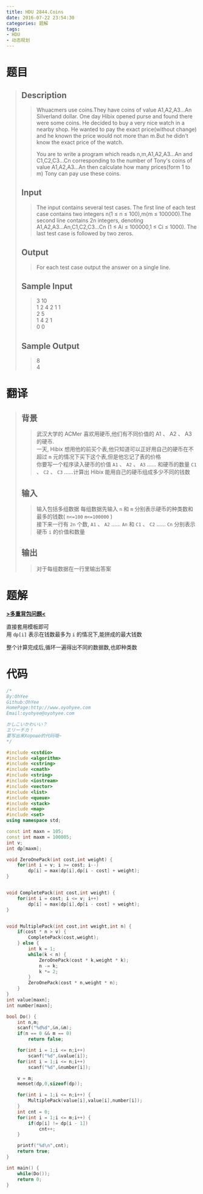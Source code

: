 ```yaml
---
title: HDU 2844.Coins
date: 2016-07-22 23:54:30
categories: 题解
tags:
- HDU
- 动态规划
---
```

# 题目
> 
> ## Description  
>> Whuacmers use coins.They have coins of value A1,A2,A3...An Silverland dollar. One day Hibix opened purse and found there were some coins. He decided to buy a very nice watch in a nearby shop. He wanted to pay the exact price(without change) and he known the price would not more than m.But he didn't know the exact price of the watch.   
>>   
>> You are to write a program which reads n,m,A1,A2,A3...An and C1,C2,C3...Cn corresponding to the number of Tony's coins of value A1,A2,A3...An then calculate how many prices(form 1 to m) Tony can pay use these coins.  
>>    
>> <!--more-->  
> 
> ## Input  
>> The input contains several test cases. The first line of each test case contains two integers n(1 ≤ n ≤ 100),m(m ≤ 100000).The second line contains 2n integers, denoting A1,A2,A3...An,C1,C2,C3...Cn (1 ≤ Ai ≤ 100000,1 ≤ Ci ≤ 1000). The last test case is followed by two zeros.  
>>    
> 
> ## Output  
>> For each test case output the answer on a single line.  
>>    
> 
> ## Sample Input  
>> 3 10  
>> 1 2 4 2 1 1  
>> 2 5  
>> 1 4 2 1  
>> 0 0   
>>    
> 
> ## Sample Output  
>> 8  
>> 4   

# 翻译
> ## 背景
>> 武汉大学的 ACMer 喜欢用硬币,他们有不同价值的 A1 、 A2 、 A3 的硬币.  
>> 一天, Hibix 想用他的前买个表,他只知道可以正好用自己的硬币在不超过 `m` 元的情况下买下这个表,但是他忘记了表的价格  
>> 你要写一个程序读入硬币的价值 `A1` 、 `A2` 、 `A3` …… 和硬币的数量 `C1` 、 `C2` 、 `C3` ……计算出 Hibix 能用自己的硬币组成多少不同的钱数  
> ## 输入
>> 输入包括多组数据
>> 每组数据先输入 `n` 和 `m` 分别表示硬币的种类数和最多的钱数( `n<=100` `m<=100000` )  
>> 接下来一行有 `2n` 个数, `A1` 、 `A2` …… `An` 和 `C1` 、 `C2` …… `Cn` 分别表示硬币 `i` 的价值和数量  
> ## 输出
>> 对于每组数据在一行里输出答案  

# 题解
[**>多重背包问题<**](http://www.oyohyee.com/post/Algorithm/Package_Problem.html#多重背包问题)  

直接套用模板即可  
用 `dp[i]` 表示在钱数最多为 `i` 的情况下,能拼成的最大钱数  

整个计算完成后,循环一遍得出不同的数据数,也即种类数   


# 代码
```cpp Coins https://github.com/OhYee/ACM.github.io/blob/master\HDU\2844.Conis.cpp 代码备份
/*
By:OhYee
Github:OhYee
HomePage:http://www.oyohyee.com
Email:oyohyee@oyohyee.com

かしこいかわいい？
エリーチカ！
要写出来Хорошо的代码哦~
*/

#include <cstdio>
#include <algorithm>
#include <cstring>
#include <cmath>
#include <string>
#include <iostream>
#include <vector>
#include <list>
#include <queue>
#include <stack>
#include <map>
#include <set>
using namespace std;

const int maxn = 105;
const int maxm = 100005;
int v;
int dp[maxm];

void ZeroOnePack(int cost,int weight) {
	for(int i = v; i >= cost; i--)
		dp[i] = max(dp[i],dp[i - cost] + weight);
}


void CompletePack(int cost,int weight) {
	for(int i = cost; i <= v; i++)
		dp[i] = max(dp[i],dp[i - cost] + weight);
}


void MultiplePack(int cost,int weight,int n) {
	if(cost * n > v) {
		CompletePack(cost,weight);
	} else {
		int k = 1;
		while(k < n) {
			ZeroOnePack(cost * k,weight * k);
			n -= k;
			k *= 2;
		}
		ZeroOnePack(cost * n,weight * n);
	}
}
int value[maxn];
int number[maxn];

bool Do() {
	int n,m;
	scanf("%d%d",&n,&m);
	if(n == 0 && m == 0)
		return false;

	for(int i = 1;i <= n;i++)
		scanf("%d",&value[i]);
	for(int i = 1;i <= n;i++)
		scanf("%d",&number[i]);

	v = m;
	memset(dp,0,sizeof(dp));

	for(int i = 1;i <= n;i++) {
		MultiplePack(value[i],value[i],number[i]);
	}
	int cnt = 0;
	for(int i = 1;i <= m;i++) {
		if(dp[i] != dp[i - 1])
			cnt++;
	}

	printf("%d\n",cnt);
	return true;
}

int main() {
	while(Do());
	return 0;
}
```